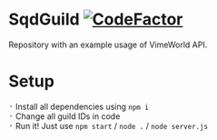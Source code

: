 # SqdGuild [![CodeFactor](https://www.codefactor.io/repository/github/mrsasha45op/sqdguild/badge)](https://www.codefactor.io/repository/github/mrsasha45op/sqdguild)
Repository with an example usage of VimeWorld API.
# Setup
᛫ Install all dependencies using `npm i`<br>
᛫ Change all guild IDs in code<br>
᛫ Run it! Just use `npm start` / `node .` / `node server.js`<br>
